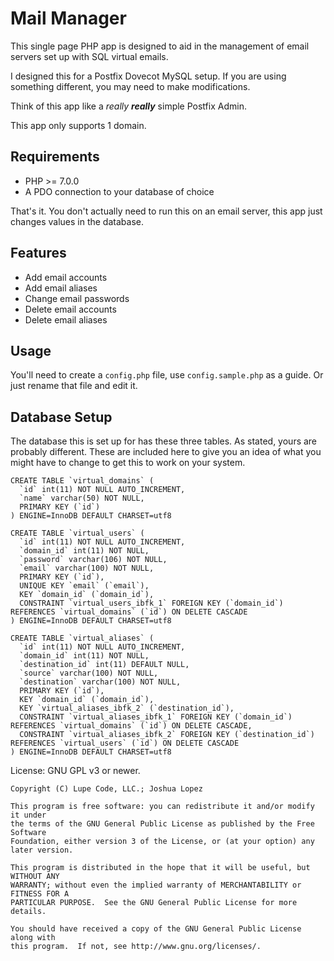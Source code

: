 # Mail Manager

This single page PHP app is designed to aid in the management of email servers set up with SQL virtual emails.

I designed this for a Postfix Dovecot MySQL setup.  If you are using something different, you may need to make modifications.

Think of this app like a _really_ ___really___ simple Postfix Admin.

This app only supports 1 domain.

## Requirements

* PHP >= 7.0.0
* A PDO connection to your database of choice

That's it.  You don't actually need to run this on an email server, this app just changes values in the database.

## Features

* Add email accounts
* Add email aliases
* Change email passwords
* Delete email accounts
* Delete email aliases

## Usage

You'll need to create a `config.php` file, use `config.sample.php` as a guide.  Or just rename that file and edit it.

## Database Setup

The database this is set up for has these three tables.  As stated, yours are probably different.  These are included here to give you an idea of what you might have to change to get this to work on your system.

~~~
CREATE TABLE `virtual_domains` (
  `id` int(11) NOT NULL AUTO_INCREMENT,
  `name` varchar(50) NOT NULL,
  PRIMARY KEY (`id`)
) ENGINE=InnoDB DEFAULT CHARSET=utf8
~~~

~~~
CREATE TABLE `virtual_users` (
  `id` int(11) NOT NULL AUTO_INCREMENT,
  `domain_id` int(11) NOT NULL,
  `password` varchar(106) NOT NULL,
  `email` varchar(100) NOT NULL,
  PRIMARY KEY (`id`),
  UNIQUE KEY `email` (`email`),
  KEY `domain_id` (`domain_id`),
  CONSTRAINT `virtual_users_ibfk_1` FOREIGN KEY (`domain_id`) REFERENCES `virtual_domains` (`id`) ON DELETE CASCADE
) ENGINE=InnoDB DEFAULT CHARSET=utf8
~~~

~~~
CREATE TABLE `virtual_aliases` (
  `id` int(11) NOT NULL AUTO_INCREMENT,
  `domain_id` int(11) NOT NULL,
  `destination_id` int(11) DEFAULT NULL,
  `source` varchar(100) NOT NULL,
  `destination` varchar(100) NOT NULL,
  PRIMARY KEY (`id`),
  KEY `domain_id` (`domain_id`),
  KEY `virtual_aliases_ibfk_2` (`destination_id`),
  CONSTRAINT `virtual_aliases_ibfk_1` FOREIGN KEY (`domain_id`) REFERENCES `virtual_domains` (`id`) ON DELETE CASCADE,
  CONSTRAINT `virtual_aliases_ibfk_2` FOREIGN KEY (`destination_id`) REFERENCES `virtual_users` (`id`) ON DELETE CASCADE
) ENGINE=InnoDB DEFAULT CHARSET=utf8
~~~

License: GNU GPL v3 or newer.
~~~
Copyright (C) Lupe Code, LLC.; Joshua Lopez

This program is free software: you can redistribute it and/or modify it under
the terms of the GNU General Public License as published by the Free Software
Foundation, either version 3 of the License, or (at your option) any later version.

This program is distributed in the hope that it will be useful, but WITHOUT ANY
WARRANTY; without even the implied warranty of MERCHANTABILITY or FITNESS FOR A
PARTICULAR PURPOSE.  See the GNU General Public License for more details.

You should have received a copy of the GNU General Public License along with
this program.  If not, see http://www.gnu.org/licenses/.
~~~
